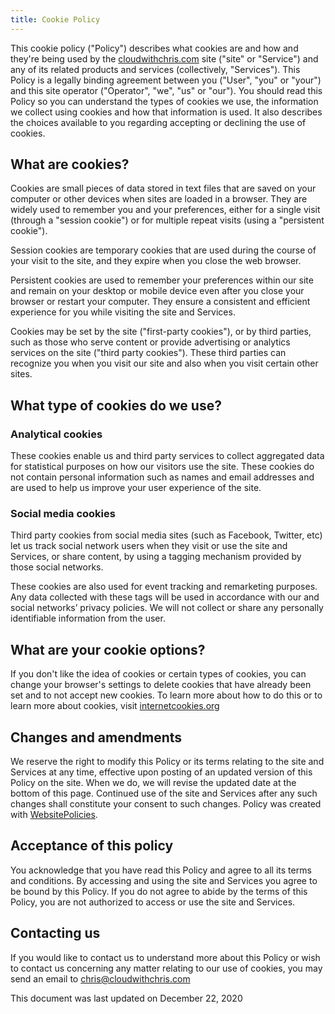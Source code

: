 ```yaml
---
title: Cookie Policy
---
```


This cookie policy ("Policy") describes what cookies are and how and they're being used by the [cloudwithchris.com](https://www.cloudwithchris.com) site ("site" or "Service") and any of its related products and services (collectively, "Services"). This Policy is a legally binding agreement between you ("User", "you" or "your") and this site operator ("Operator", "we", "us" or "our"). You should read this Policy so you can understand the types of cookies we use, the information we collect using cookies and how that information is used. It also describes the choices available to you regarding accepting or declining the use of cookies.

## What are cookies?

Cookies are small pieces of data stored in text files that are saved on your computer or other devices when sites are loaded in a browser. They are widely used to remember you and your preferences, either for a single visit (through a "session cookie") or for multiple repeat visits (using a "persistent cookie").

Session cookies are temporary cookies that are used during the course of your visit to the site, and they expire when you close the web browser.

Persistent cookies are used to remember your preferences within our site and remain on your desktop or mobile device even after you close your browser or restart your computer. They ensure a consistent and efficient experience for you while visiting the site and Services.

Cookies may be set by the site ("first-party cookies"), or by third parties, such as those who serve content or provide advertising or analytics services on the site ("third party cookies"). These third parties can recognize you when you visit our site and also when you visit certain other sites.

## What type of cookies do we use?

### Analytical cookies

These cookies enable us and third party services to collect aggregated data for statistical purposes on how our visitors use the site. These cookies do not contain personal information such as names and email addresses and are used to help us improve your user experience of the site.

### Social media cookies

Third party cookies from social media sites (such as Facebook, Twitter, etc) let us track social network users when they visit or use the site and Services, or share content, by using a tagging mechanism provided by those social networks.

These cookies are also used for event tracking and remarketing purposes. Any data collected with these tags will be used in accordance with our and social networks’ privacy policies. We will not collect or share any personally identifiable information from the user.

## What are your cookie options?

If you don't like the idea of cookies or certain types of cookies, you can change your browser's settings to delete cookies that have already been set and to not accept new cookies. To learn more about how to do this or to learn more about cookies, visit [internetcookies.org](https://www.internetcookies.org)

## Changes and amendments

We reserve the right to modify this Policy or its terms relating to the site and Services at any time, effective upon posting of an updated version of this Policy on the site. When we do, we will revise the updated date at the bottom of this page. Continued use of the site and Services after any such changes shall constitute your consent to such changes. Policy was created with [WebsitePolicies](https://www.websitepolicies.com/cookie-policy-generator).

## Acceptance of this policy

You acknowledge that you have read this Policy and agree to all its terms and conditions. By accessing and using the site and Services you agree to be bound by this Policy. If you do not agree to abide by the terms of this Policy, you are not authorized to access or use the site and Services.

## Contacting us

If you would like to contact us to understand more about this Policy or wish to contact us concerning any matter relating to our use of cookies, you may send an email to chris@cloudwithchris.com

This document was last updated on December 22, 2020